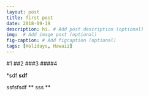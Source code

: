 ```yaml
---
layout: post
title: first post
date: 2018-09-19
description: hi. # Add post description (optional)
img:  # Add image post (optional)
fig-caption: # Add figcaption (optional)
tags: [Holidays, Hawaii]
---
```




#1
##2
###3
####4

*sdf
**sdf**

ssfsfsdf
** sss  ** 

